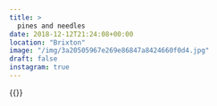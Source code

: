```yaml
---
title: >
  pines and needles
date: 2018-12-12T21:24:08+00:00
location: "Brixton"
image: "/img/3a20505967e269e86847a8424660f0d4.jpg"
draft: false
instagram: true
---
```


{{<photo src="/img/3a20505967e269e86847a8424660f0d4.jpg">}}
